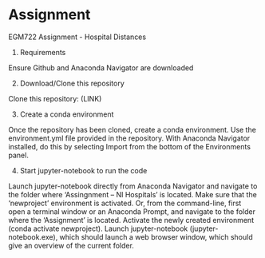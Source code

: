 # Assignment
EGM722 Assignment - Hospital Distances
1.	Requirements

Ensure Github and Anaconda Navigator are downloaded

2.	Download/Clone this repository 

Clone this repository: (LINK)

3.	Create a conda environment

Once the repository has been cloned, create a conda environment. Use the environment.yml file provided in the repository. With Anaconda Navigator installed, do this by selecting Import from the bottom of the Environments panel.

4.	Start jupyter-notebook to run the code

Launch jupyter-notebook directly from Anaconda Navigator and navigate to the folder where ‘Assingnment – NI Hospitals’ is located. Make sure that the ‘newproject’ environment is activated.
Or, from the command-line, first open a terminal window or an Anaconda Prompt, and navigate to the folder where the ‘Assignment’ is located.
Activate the newly created environment (conda activate newproject). Launch jupyter-notebook (jupyter-notebook.exe), which should launch a web browser window, which should give an overview of the current folder.
